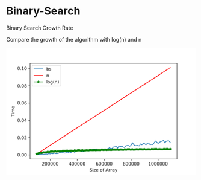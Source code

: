 # Binary-Search
Binary Search Growth Rate


Compare the growth of the algorithm with log(n) and n


![](images/BS.png)
